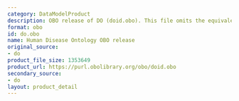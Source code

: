 ```yaml
---
category: DataModelProduct
description: OBO release of DO (doid.obo). This file omits the equivalent axioms.
format: obo
id: do.obo
name: Human Disease Ontology OBO release
original_source:
- do
product_file_size: 1353649
product_url: https://purl.obolibrary.org/obo/doid.obo
secondary_source:
- do
layout: product_detail
---
```

